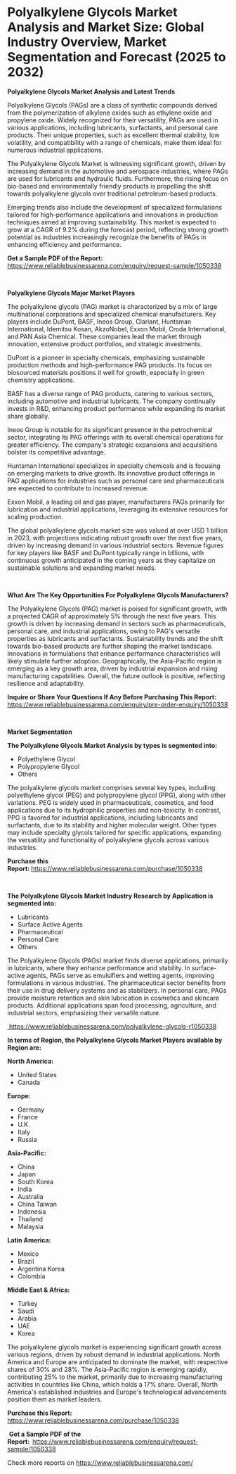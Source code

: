 <p><h1>Polyalkylene Glycols Market Analysis and Market Size: Global Industry Overview, Market Segmentation and Forecast (2025 to 2032)</h1></p><p><strong>Polyalkylene Glycols Market Analysis and Latest Trends</strong></p>
<p><p>Polyalkylene Glycols (PAGs) are a class of synthetic compounds derived from the polymerization of alkylene oxides such as ethylene oxide and propylene oxide. Widely recognized for their versatility, PAGs are used in various applications, including lubricants, surfactants, and personal care products. Their unique properties, such as excellent thermal stability, low volatility, and compatibility with a range of chemicals, make them ideal for numerous industrial applications.</p><p>The Polyalkylene Glycols Market is witnessing significant growth, driven by increasing demand in the automotive and aerospace industries, where PAGs are used for lubricants and hydraulic fluids. Furthermore, the rising focus on bio-based and environmentally friendly products is propelling the shift towards polyalkylene glycols over traditional petroleum-based products. </p><p>Emerging trends also include the development of specialized formulations tailored for high-performance applications and innovations in production techniques aimed at improving sustainability. This market is expected to grow at a CAGR of 9.2% during the forecast period, reflecting strong growth potential as industries increasingly recognize the benefits of PAGs in enhancing efficiency and performance.</p></p>
<p><strong>Get a Sample PDF of the Report:&nbsp;</strong> <a href="https://www.reliablebusinessarena.com/enquiry/request-sample/1050338?utm_campaign=2182&utm_medium=2&utm_source=Github&utm_content=ia&utm_term=31032025&utm_id=polyalkylene-glycols">https://www.reliablebusinessarena.com/enquiry/request-sample/1050338</a></p>
<p>&nbsp;</p>
<p><strong>Polyalkylene Glycols Major Market Players</strong></p>
<p><p>The polyalkylene glycols (PAG) market is characterized by a mix of large multinational corporations and specialized chemical manufacturers. Key players include DuPont, BASF, Ineos Group, Clariant, Huntsman International, Idemitsu Kosan, AkzoNobel, Exxon Mobil, Croda International, and PAN Asia Chemical. These companies lead the market through innovation, extensive product portfolios, and strategic investments.</p><p>DuPont is a pioneer in specialty chemicals, emphasizing sustainable production methods and high-performance PAG products. Its focus on biosourced materials positions it well for growth, especially in green chemistry applications.</p><p>BASF has a diverse range of PAG products, catering to various sectors, including automotive and industrial lubricants. The company continually invests in R&D, enhancing product performance while expanding its market share globally.</p><p>Ineos Group is notable for its significant presence in the petrochemical sector, integrating its PAG offerings with its overall chemical operations for greater efficiency. The company's strategic expansions and acquisitions bolster its competitive advantage.</p><p>Huntsman International specializes in specialty chemicals and is focusing on emerging markets to drive growth. Its innovative product offerings in PAG applications for industries such as personal care and pharmaceuticals are expected to contribute to increased revenue.</p><p>Exxon Mobil, a leading oil and gas player, manufacturers PAGs primarily for lubrication and industrial applications, leveraging its extensive resources for scaling production.</p><p>The global polyalkylene glycols market size was valued at over USD 1 billion in 2023, with projections indicating robust growth over the next five years, driven by increasing demand in various industrial sectors. Revenue figures for key players like BASF and DuPont typically range in billions, with continuous growth anticipated in the coming years as they capitalize on sustainable solutions and expanding market needs.</p></p>
<p>&nbsp;</p>
<p><strong>What Are The Key Opportunities For Polyalkylene Glycols Manufacturers?</strong></p>
<p><p>The Polyalkylene Glycols (PAG) market is poised for significant growth, with a projected CAGR of approximately 5% through the next five years. This growth is driven by increasing demand in sectors such as pharmaceuticals, personal care, and industrial applications, owing to PAG's versatile properties as lubricants and surfactants. Sustainability trends and the shift towards bio-based products are further shaping the market landscape. Innovations in formulations that enhance performance characteristics will likely stimulate further adoption. Geographically, the Asia-Pacific region is emerging as a key growth area, driven by industrial expansion and rising manufacturing capabilities. Overall, the future outlook is positive, reflecting resilience and adaptability.</p></p>
<p><strong>Inquire or Share Your Questions If Any Before Purchasing This Report:</strong> <a href="https://www.reliablebusinessarena.com/enquiry/pre-order-enquiry/1050338?utm_campaign=2182&utm_medium=2&utm_source=Github&utm_content=ia&utm_term=31032025&utm_id=polyalkylene-glycols">https://www.reliablebusinessarena.com/enquiry/pre-order-enquiry/1050338</a></p>
<p>&nbsp;</p>
<p><strong>Market Segmentation</strong></p>
<p><strong>The Polyalkylene Glycols Market Analysis by types is segmented into:</strong></p>
<p><ul><li>Polyethylene Glycol</li><li>Polypropylene Glycol</li><li>Others</li></ul></p>
<p><p>The polyalkylene glycols market comprises several key types, including polyethylene glycol (PEG) and polypropylene glycol (PPG), along with other variations. PEG is widely used in pharmaceuticals, cosmetics, and food applications due to its hydrophilic properties and non-toxicity. In contrast, PPG is favored for industrial applications, including lubricants and surfactants, due to its stability and higher molecular weight. Other types may include specialty glycols tailored for specific applications, expanding the versatility and functionality of polyalkylene glycols across various industries.</p></p>
<p><strong>Purchase this Report:&nbsp;</strong><a href="https://www.reliablebusinessarena.com/purchase/1050338?utm_campaign=2182&utm_medium=2&utm_source=Github&utm_content=ia&utm_term=31032025&utm_id=polyalkylene-glycols">https://www.reliablebusinessarena.com/purchase/1050338</a></p>
<p>&nbsp;</p>
<p><strong>The Polyalkylene Glycols Market Industry Research by Application is segmented into:</strong></p>
<p><ul><li>Lubricants</li><li>Surface Active Agents</li><li>Pharmaceutical</li><li>Personal Care</li><li>Others</li></ul></p>
<p><p>The Polyalkylene Glycols (PAGs) market finds diverse applications, primarily in lubricants, where they enhance performance and stability. In surface-active agents, PAGs serve as emulsifiers and wetting agents, improving formulations in various industries. The pharmaceutical sector benefits from their use in drug delivery systems and as stabilizers. In personal care, PAGs provide moisture retention and skin lubrication in cosmetics and skincare products. Additional applications span food processing, agriculture, and industrial sectors, emphasizing their versatile nature.</p></p>
<p><a href="https://www.reliablebusinessarena.com/polyalkylene-glycols-r1050338?utm_campaign=2182&utm_medium=2&utm_source=Github&utm_content=ia&utm_term=31032025&utm_id=polyalkylene-glycols">&nbsp;https://www.reliablebusinessarena.com/polyalkylene-glycols-r1050338</a></p>
<p><strong>In terms of Region, the Polyalkylene Glycols Market Players available by Region are:</strong></p>
<p>
    <p> <strong> North America: </strong>
        <ul>
            <li>United States</li>
            <li>Canada</li>
        </ul>
        </p> 
    <p> <strong> Europe: </strong>
        <ul>
            <li>Germany</li>
            <li>France</li>
            <li>U.K.</li>
            <li>Italy</li>
            <li>Russia</li>
        </ul>
        </p> 
    <p> <strong> Asia-Pacific: </strong>
        <ul>
            <li>China</li>
            <li>Japan</li>
            <li>South Korea</li>
            <li>India</li>
            <li>Australia</li>
            <li>China Taiwan</li>
            <li>Indonesia</li>
            <li>Thailand</li>
            <li>Malaysia</li>
        </ul>
        </p> 
    <p> <strong> Latin America: </strong>
        <ul>
            <li>Mexico</li>
            <li>Brazil</li>
            <li>Argentina Korea</li>
            <li>Colombia</li>
        </ul>
        </p> 
    <p> <strong> Middle East & Africa: </strong>
        <ul>
            <li>Turkey</li>
            <li>Saudi</li>
            <li>Arabia</li>
            <li>UAE</li>
            <li>Korea</li>
        </ul>
    </p>
    </p>
<p><p>The polyalkylene glycols market is experiencing significant growth across various regions, driven by robust demand in industrial applications. North America and Europe are anticipated to dominate the market, with respective shares of 30% and 28%. The Asia-Pacific region is emerging rapidly, contributing 25% to the market, primarily due to increasing manufacturing activities in countries like China, which holds a 17% share. Overall, North America's established industries and Europe's technological advancements position them as market leaders.</p></p>
<p><strong>Purchase this Report: </strong><a href="https://www.reliablebusinessarena.com/purchase/1050338?utm_campaign=2182&utm_medium=2&utm_source=Github&utm_content=ia&utm_term=31032025&utm_id=polyalkylene-glycols">https://www.reliablebusinessarena.com/purchase/1050338</a></p>
<p>&nbsp;<strong>Get a Sample PDF of the Report:&nbsp;&nbsp;</strong><a href="https://www.reliablebusinessarena.com/enquiry/request-sample/1050338?utm_campaign=2182&utm_medium=2&utm_source=Github&utm_content=ia&utm_term=31032025&utm_id=polyalkylene-glycols">https://www.reliablebusinessarena.com/enquiry/request-sample/1050338</a></p>
<p><strong></strong></p>
<p>Check more reports on <a href="https://www.reliablebusinessarena.com/?utm_campaign=2182&utm_medium=2&utm_source=Github&utm_content=ia&utm_term=31032025&utm_id=polyalkylene-glycols">https://www.reliablebusinessarena.com/</a></p>